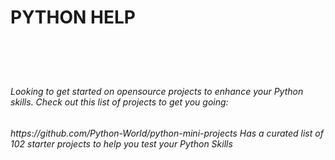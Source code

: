 <h1>PYTHON HELP<h1><br>
<h6>Looking to get started on opensource projects to enhance your Python skills. Check out this list of projects to get you going:<h6>
  <p> https://github.com/Python-World/python-mini-projects Has a curated list of 102 starter projects to help you test your Python Skills</p>

